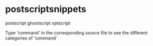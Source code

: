# postscriptsnippets

postscript ghostscript optscript

Type 'command' in the corresponding source file to see the different categories of 'command'
